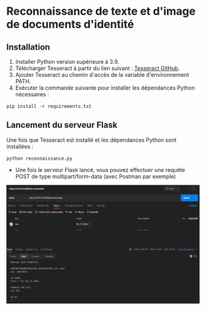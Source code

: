 # Reconnaissance de texte et d'image de documents d'identité

## Installation
1. Installer Python version supérieure à 3.9.
2. Télécharger Tesseract à partir du lien suivant : [Tesseract GitHub](https://github.com/UB-Mannheim/tesseract/wiki).
3. Ajouter Tesseract au chemin d'accès de la variable d'environnement PATH.
4. Exécuter la commande suivante pour installer les dépendances Python nécessaires :

```shell
pip install -r requirements.txt
```

## Lancement du serveur Flask
Une fois que Tesseract est installé et les dépendances Python sont installées :

```shell
python reconnaissance.py
```

- Une fois le serveur Flask lancé, vous pouvez effectuer une requête POST de type multipart/form-data (avec Postman par exemple)
<img src="./http_post.png" alt="HTTP Post" />

